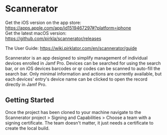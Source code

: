 # Scannerator
Get the iOS version on the app store: https://apps.apple.com/app/id1519467297#?platform=iphone   
Get the latest macOS version: https://github.com/pirkla/scannerator/releases   

The User Guide: https://wiki.pirklator.com/en/scannerator/guide

Scannerator is an app designed to simplify management of individual devices enrolled in Jamf Pro. Devices can be searched for using the search bar, or on iOS devices barcodes or qr codes can be scanned to auto-fill the search bar. Only minimal information and actions are currently available, but each devices' entry's device name can be clicked to open the record directly in Jamf Pro.

## Getting Started
Once the project has been cloned to your machine navigate to the Scannerator project > Signing and Capabilities > Choose a team with a signing certificate. The team doesn't matter, it just needs a certificate to create the local build.
